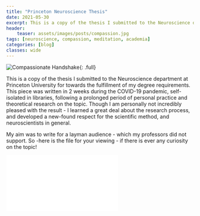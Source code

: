 ```yaml
---
title: "Princeton Neuroscience Thesis"
date: 2021-05-30
excerpt: This is a copy of the thesis I submitted to the Neuroscience department at Princeton University for towards the fulfillment of my degree requirements.
header:
    teaser: assets/images/posts/compassion.jpg
tags: [neuroscience, compassion, meditation, academia]
categories: [blog]
classes: wide
---
```


![Compassionate Handshake](/assets/images/posts/compassion.png){: .full}

This is a copy of the thesis I submitted to the Neuroscience department at Princeton University for towards the fulfillment of my degree requirements. This piece was written in 2 weeks during the COVID-19 pandemic, self-isolated in libraries, following a prolonged period of personal practice and theoretical research on the topic. Though I am personally not incredibly pleased with the result - I learned a great deal about the research process, and developed a new-found respect for the scientific method, and neuroscientists in general.

My aim was to write for a layman audience - which my professors did not support. So -here is the file for your viewing - if there is ever any curiosity on the topic!

<embed src="/assets/files/NEU_Thesis_ea4.pdf" type="application/pdf">